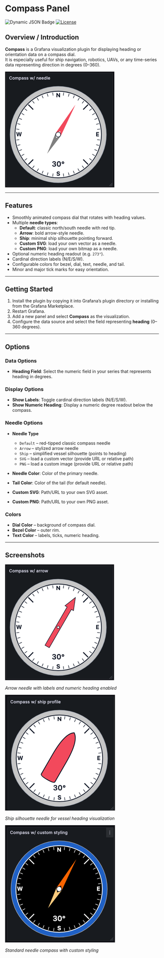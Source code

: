 # Compass Panel

![Dynamic JSON Badge](https://img.shields.io/badge/dynamic/json?logo=grafana&query=$.version&url=https://grafana.com/api/plugins/grafana-compass-panel&label=Marketplace&prefix=v&color=F47A20)
[![License](https://img.shields.io/github/license/OceanDataTools/grafana-compass-panel)](LICENSE)

## Overview / Introduction
**Compass** is a Grafana visualization plugin for displaying heading or orientation data on a compass dial.  
It is especially useful for ship navigation, robotics, UAVs, or any time-series data representing direction in degrees (0–360).

![Compass Example](https://raw.githubusercontent.com/OceanDataTools/grafana-compass-panel/main/src/screenshots/compass-with-needle.png)

---

## Features

- Smoothly animated compass dial that rotates with heading values.
- Multiple **needle types**:
  - **Default**: classic north/south needle with red tip.
  - **Arrow**: bold arrow-style needle.
  - **Ship**: minimal ship silhouette pointing forward.
  - **Custom SVG**: load your own vector as a needle.
  - **Custom PNG**: load your own bitmap as a needle.
- Optional numeric heading readout (e.g. `273°`).
- Cardinal direction labels (N/E/S/W).
- Configurable colors for bezel, dial, text, needle, and tail.
- Minor and major tick marks for easy orientation.

---

## Getting Started

1. Install the plugin by copying it into Grafana’s plugin directory or installing from the Grafana Marketplace.
2. Restart Grafana.
3. Add a new panel and select **Compass** as the visualization.
4. Configure the data source and select the field representing **heading** (0–360 degrees).

---

## Options

### Data Options
- **Heading Field**: Select the numeric field in your series that represents heading in degrees.

### Display Options
- **Show Labels**: Toggle cardinal direction labels (N/E/S/W).
- **Show Numeric Heading**: Display a numeric degree readout below the compass.

### Needle Options
- **Needle Type**  
  - `Default` – red-tipped classic compass needle  
  - `Arrow` – stylized arrow needle  
  - `Ship` – simplified vessel silhouette (points to heading)  
  - `SVG` – load a custom vector (provide URL or relative path)  
  - `PNG` – load a custom image (provide URL or relative path)

- **Needle Color**: Color of the primary needle.  
- **Tail Color**: Color of the tail (for default needle).  
- **Custom SVG**: Path/URL to your own SVG asset.  
- **Custom PNG**: Path/URL to your own PNG asset.  

### Colors
- **Dial Color** – background of compass dial.  
- **Bezel Color** – outer rim.  
- **Text Color** – labels, ticks, numeric heading.  

---

## Screenshots
![Arrow Needle](https://raw.githubusercontent.com/OceanDataTools/grafana-compass-panel/main/src/screenshots/compass-with-arrow.png)

*Arrow needle with labels and numeric heading enabled*

![Ship Needle](https://raw.githubusercontent.com/OceanDataTools/grafana-compass-panel/main/src/screenshots/compass-with-ship-profile.png)

*Ship silhouette needle for vessel heading visualization*

![Custom Styling](https://raw.githubusercontent.com/OceanDataTools/grafana-compass-panel/main/src/screenshots/compass-with-custom-styling.png)

*Standard needle compass with custom styling*
